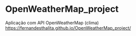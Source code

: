 # OpenWeatherMap_project
Aplicação com API OpenWeatherMap (clima)
https://fernandesthalita.github.io/OpenWeatherMap_project/
